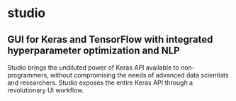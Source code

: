# studio
## GUI for Keras and TensorFlow with integrated hyperparameter optimization and NLP

Studio brings the undiluted power of Keras API available to non-programmers, without compromising the needs of advanced data scientists and researchers. Studio exposes the entire Keras API through a revolutionary UI workflow.
